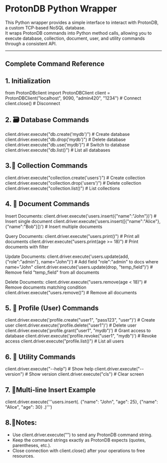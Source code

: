 # ProtonDB Python Wrapper

This Python wrapper provides a simple interface to interact with ProtonDB, a custom TCP-based NoSQL database.  
It wraps ProtonDB commands into Python method calls, allowing you to execute database, collection, document, user, and utility commands through a consistent API.

---

## Complete Command Reference

## 1. Initialization
from ProtonDBclient import ProtonDBClient
client = ProtonDBClient("localhost", 9090, "admin420", "1234")  # Connect
client.close()  # Disconnect

## 2. 🗃️ Database Commands
client.driver.execute("db.create('mydb')")      # Create database
client.driver.execute("db.drop('mydb')")        # Delete database
client.driver.execute("db.use('mydb')")         # Switch to database
client.driver.execute("db.list()")               # List all databases

## 3.📁 Collection Commands
client.driver.execute("collection.create('users')")  # Create collection
client.driver.execute("collection.drop('users')")    # Delete collection
client.driver.execute("collection.list()")            # List collections

## 4. 📄  Document Commands

Insert Documents:
client.driver.execute('users.insert({"name":"John"})')                    # Insert single document
client.driver.execute('users.insert([{"name":"Alice"}, {"name":"Bob"}])') # Insert multiple documents

Query Documents:
client.driver.execute("users.print()")                   # Print all documents
client.driver.execute("users.print(age >= 18)")          # Print documents with filter

Update Documents:
client.driver.execute('users.update(add, {"role":"admin"}, name="John")')  # Add field "role":"admin" to docs where name="John"
client.driver.execute('users.update(drop, "temp_field")')                  # Remove field "temp_field" from all documents

Delete Documents:
client.driver.execute("users.remove(age < 18)")          # Remove documents matching condition
client.driver.execute("users.remove()")                  # Remove all documents

## 5. 👤 Profile (User) Commands
client.driver.execute('profile.create("user1", "pass123", "user")')  # Create user
client.driver.execute('profile.delete("user1")')                     # Delete user
client.driver.execute('profile.grant("user1", "mydb")')             # Grant access to database
client.driver.execute('profile.revoke("user1", "mydb")')            # Revoke access
client.driver.execute("profile.list()")                             # List all users

## 6. 🧰 Utility Commands
client.driver.execute("--help")      # Show help
client.driver.execute("--version")   # Show version
client.driver.execute("cls")         # Clear screen

## 7. 🧾Multi-line Insert Example
client.driver.execute('''users.insert(.
  {"name": "John", "age": 25},
  {"name": "Alice", "age": 30}
.)''')


## 8.📝Notes:
- Use client.driver.execute("<command>") to send any ProtonDB command string.
- Keep the command strings exactly as ProtonDB expects (quotes, parentheses, etc.).
- Close connection with client.close() after your operations to free resources.

